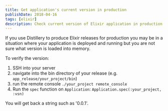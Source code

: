 ```yaml
---
title: Get application's current version in production
publishDate: 2018-04-16
tags: [elixir]
description: Check current version of Elixir application in production using Distillery releases and Application.spec.
---
```


If you use Distillery to produce Elixir releases for production you may be in a situation where your application is deployed and running but you are not sure what version is loaded into memory.

To verify the version:

1. SSH into your server
2. navigate into the bin directory of your release (e.g. `app_release/your_project/bin`)
3. run the remote console `./your_project remote_console`
4. Run the `spec` function on `Application`: `Application.spec(:your_project, :vsn)`

You will get back a string such as '0.0.1'.